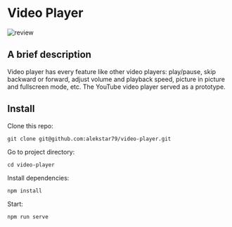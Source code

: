 # Video Player

![review](review.gif "Video player")

## A brief description
Video player has every feature like other video players: play/pause, skip backward or forward, adjust volume and playback speed,
picture in picture and fullscreen mode, etc. The YouTube video player served as a prototype.

## Install

Clone this repo:
```shell
git clone git@github.com:alekstar79/video-player.git
```
Go to project directory:
```shell
cd video-player
```
Install dependencies:
```shell
npm install
```
Start:
````shell
npm run serve
````

